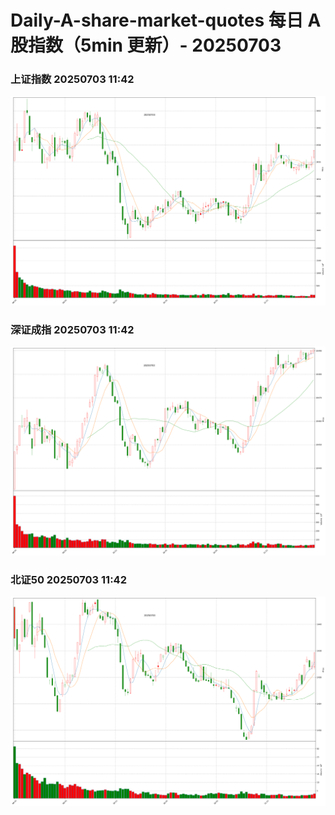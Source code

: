 
# Daily-A-share-market-quotes 每日 A 股指数（5min 更新）- 20250703

### 上证指数 20250703 11:42
![](./fig/2025/7/20250703-sh000001.png)

### 深证成指 20250703 11:42
![](./fig/2025/7/20250703-sz399001.png)

### 北证50 20250703 11:42
![](./fig/2025/7/20250703-bj899050.png)
